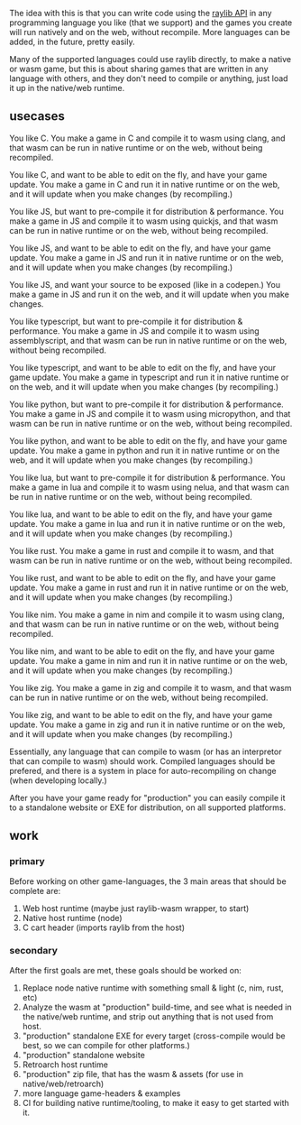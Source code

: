 The idea with this is that you can write code using the [raylib API](https://www.raylib.com/cheatsheet/cheatsheet.html) in any programming language you like (that we support) and the games you create will run natively and on the web, without recompile. More languages can be added, in the future, pretty easily.

Many of the supported languages could use raylib directly, to make a native or wasm game, but this is about sharing games that are written in any language with others, and they don't need to compile or anything, just load it up in the native/web runtime.


## usecases

You like C.
You make a game in C and compile it to wasm using clang, and that wasm can be run in native runtime or on the web, without being recompiled.

You like C, and want to be able to edit on the fly, and have your game update.
You make a game in C and run it in native runtime or on the web, and it will update when you make changes (by recompiling.)

You like JS, but want to pre-compile it for distribution & performance.
You make a game in JS and compile it to wasm using quickjs, and that wasm can be run in native runtime or on the web, without being recompiled.

You like JS, and want to be able to edit on the fly, and have your game update.
You make a game in JS and run it in native runtime or on the web, and it will update when you make changes (by recompiling.)

You like JS, and want your source to be exposed (like in a codepen.)
You make a game in JS and run it on the web, and it will update when you make changes.

You like typescript, but want to pre-compile it for distribution & performance.
You make a game in JS and compile it to wasm using assemblyscript, and that wasm can be run in native runtime or on the web, without being recompiled.

You like typescript, and want to be able to edit on the fly, and have your game update.
You make a game in typescript and run it in native runtime or on the web, and it will update when you make changes (by recompiling.)

You like python, but want to pre-compile it for distribution & performance.
You make a game in JS and compile it to wasm using micropython, and that wasm can be run in native runtime or on the web, without being recompiled.

You like python, and want to be able to edit on the fly, and have your game update.
You make a game in python and run it in native runtime or on the web, and it will update when you make changes (by recompiling.)

You like lua, but want to pre-compile it for distribution & performance.
You make a game in lua and compile it to wasm using nelua, and that wasm can be run in native runtime or on the web, without being recompiled.

You like lua, and want to be able to edit on the fly, and have your game update.
You make a game in lua and run it in native runtime or on the web, and it will update when you make changes (by recompiling.)

You like rust.
You make a game in rust and compile it to wasm, and that wasm can be run in native runtime or on the web, without being recompiled.

You like rust, and want to be able to edit on the fly, and have your game update.
You make a game in rust and run it in native runtime or on the web, and it will update when you make changes (by recompiling.)

You like nim.
You make a game in nim and compile it to wasm using clang, and that wasm can be run in native runtime or on the web, without being recompiled.

You like nim, and want to be able to edit on the fly, and have your game update.
You make a game in nim and run it in native runtime or on the web, and it will update when you make changes (by recompiling.)

You like zig.
You make a game in zig and compile it to wasm, and that wasm can be run in native runtime or on the web, without being recompiled.

You like zig, and want to be able to edit on the fly, and have your game update.
You make a game in zig and run it in native runtime or on the web, and it will update when you make changes (by recompiling.)


Essentially, any language that can compile to wasm (or has an interpretor that can compile to wasm) should work. Compiled languages should be prefered, and there is a system in place for auto-recompiling on change (when developing locally.)

After you have your game ready for "production" you can easily compile it to a standalone website or EXE for distribution, on all supported platforms.


## work

### primary

Before working on other game-languages, the 3 main areas that should be complete are:

1. Web host runtime (maybe just raylib-wasm wrapper, to start)
2. Native host runtime (node)
3. C cart header (imports raylib from the host)

### secondary

After the first goals are met, these goals should be worked on:

1. Replace node native runtime with something small & light (c, nim, rust, etc)
2. Analyze the wasm at "production" build-time, and see what is needed in the native/web runtime, and strip out anything that is not used from host.
3. "production" standalone EXE for every target (cross-compile would be best, so we can compile for other platforms.) 
4. "production" standalone website
5. Retroarch host runtime
6. "production" zip file, that has the wasm & assets (for use in native/web/retroarch)
7. more language game-headers & examples
8. CI for building native runtime/tooling, to make it easy to get started with it.
